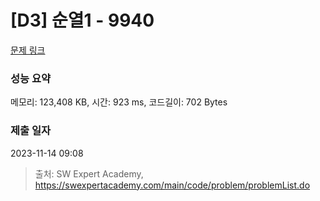 # [D3] 순열1 - 9940 

[문제 링크](https://swexpertacademy.com/main/code/problem/problemDetail.do?contestProbId=AXHx23oq0REDFAXR) 

### 성능 요약

메모리: 123,408 KB, 시간: 923 ms, 코드길이: 702 Bytes

### 제출 일자

2023-11-14 09:08



> 출처: SW Expert Academy, https://swexpertacademy.com/main/code/problem/problemList.do